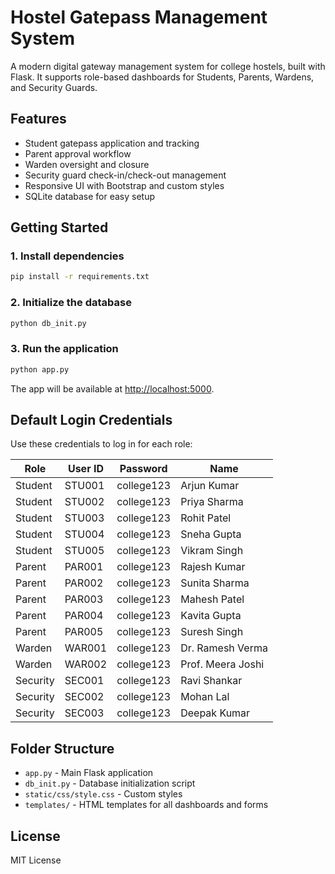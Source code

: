 # Hostel Gatepass Management System

A modern digital gateway management system for college hostels, built with Flask. It supports role-based dashboards for Students, Parents, Wardens, and Security Guards.

## Features

- Student gatepass application and tracking
- Parent approval workflow
- Warden oversight and closure
- Security guard check-in/check-out management
- Responsive UI with Bootstrap and custom styles
- SQLite database for easy setup

## Getting Started

### 1. Install dependencies

```sh
pip install -r requirements.txt
```

### 2. Initialize the database

```sh
python db_init.py
```

### 3. Run the application

```sh
python app.py
```

The app will be available at [http://localhost:5000](http://localhost:5000).

## Default Login Credentials

Use these credentials to log in for each role:

| Role      | User ID   | Password     | Name              |
|-----------|-----------|--------------|-------------------|
| Student   | STU001    | college123   | Arjun Kumar       |
| Student   | STU002    | college123   | Priya Sharma      |
| Student   | STU003    | college123   | Rohit Patel       |
| Student   | STU004    | college123   | Sneha Gupta       |
| Student   | STU005    | college123   | Vikram Singh      |
| Parent    | PAR001    | college123   | Rajesh Kumar      |
| Parent    | PAR002    | college123   | Sunita Sharma     |
| Parent    | PAR003    | college123   | Mahesh Patel      |
| Parent    | PAR004    | college123   | Kavita Gupta      |
| Parent    | PAR005    | college123   | Suresh Singh      |
| Warden    | WAR001    | college123   | Dr. Ramesh Verma  |
| Warden    | WAR002    | college123   | Prof. Meera Joshi |
| Security  | SEC001    | college123   | Ravi Shankar      |
| Security  | SEC002    | college123   | Mohan Lal         |
| Security  | SEC003    | college123   | Deepak Kumar      |

## Folder Structure

- `app.py` - Main Flask application
- `db_init.py` - Database initialization script
- `static/css/style.css` - Custom styles
- `templates/` - HTML templates for all dashboards and forms

## License

MIT License

